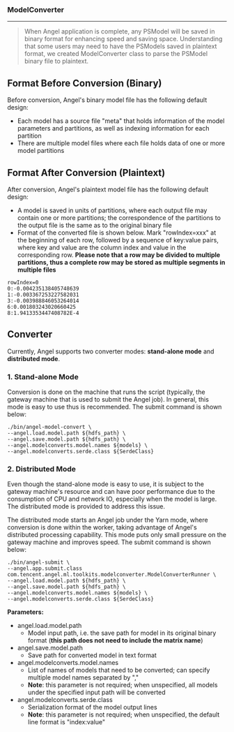 ### ModelConverter

---

> When Angel application is complete, any PSModel will be saved in binary format for enhancing speed and saving space. Understanding that some users may need to have the PSModels saved in plaintext format, we created ModelConverter class to parse the PSModel binary file to plaintext.

## Format Before Conversion (Binary)

Before conversion, Angel's binary model file has the following default design:

* Each model has a source file "meta" that holds information of the model parameters and partitions, as well as indexing information for each partition
* There are multiple model files where each file holds data of one or more model partitions

## Format After Conversion (Plaintext)

After conversion, Angel's plaintext model file has the following default design:

* A model is saved in units of partitions, where each output file may contain one or more partitions; the correspondence of the partitions to the output file is the same as to the original binary file
* Format of the converted file is shown below. Mark "rowIndex=xxx" at the beginning of each row, followed by a sequence of key:value pairs, where key and value are the column index and value in the corresponding row. **Please note that a row may be divided to multiple partitions, thus a complete row may be stored as multiple segments in multiple files**

```
rowIndex=0
0:-0.004235138405748639
1:-0.003367253227582031
3:-0.003988846053264014
6:0.001803243020660425
8:1.9413353447408782E-4
```

## Converter

Currently, Angel supports two converter modes: **stand-alone mode** and **distributed mode**. 

### 1. Stand-alone Mode

Conversion is done on the machine that runs the script (typically, the gateway machine that is used to submit the Angel job). In general, this mode is easy to use thus is recommended. The submit command is shown below:

```bsh
./bin/angel-model-convert \
--angel.load.model.path ${hdfs_path} \
--angel.save.model.path ${hdfs_path} \
--angel.modelconverts.model.names ${models} \
--angel.modelconverts.serde.class ${SerdeClass}
```

### 2. Distributed Mode

Even though the stand-alone mode is easy to use, it is subject to the gateway machine's resource and can have poor performance due to the consumption of CPU and network IO, especially when the model is large. The distributed mode is provided to address this issue.

The distributed mode starts an Angel job under the Yarn mode, where conversion is done within the worker, taking advantage of Angel's distributed processing capability. This mode puts only small pressure on the gateway machine and improves speed. The submit command is shown below: 

```bsh
./bin/angel-submit \
--angel.app.submit.class com.tencent.angel.ml.toolkits.modelconverter.ModelConverterRunner \
--angel.load.model.path ${hdfs_path} \
--angel.save.model.path ${hdfs_path} \
--angel.modelconverts.model.names ${models} \
--angel.modelconverts.serde.class ${SerdeClass}
```

**Parameters:**

* angel.load.model.path  
	* Model input path, i.e. the save path for model in its original binary format (**this path does not need to include the matrix name**)
* angel.save.model.path   
	* Save path for converted model in text format
* angel.modelconverts.model.names   
	* List of names of models that need to be converted; can specify multiple model names separated by ","
	* **Note**: this parameter is not required; when unspecified, all models under the specified input path will be converted
* angel.modelconverts.serde.class
	* Serialization format of the model output lines
	* **Note**: this parameter is not required; when unspecified, the default line format is "index:value"

